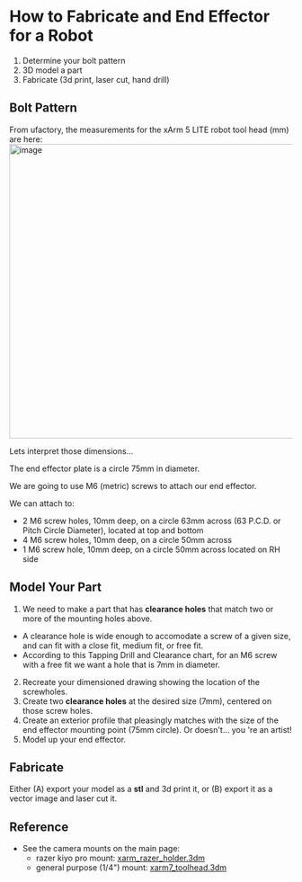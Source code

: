 # How to Fabricate and End Effector for a Robot
1. Determine your bolt pattern
2. 3D model a part
3. Fabricate (3d print, laser cut, hand drill)
   
## Bolt Pattern

From ufactory, the measurements for the xArm 5 LITE robot tool head (mm) are here:<br>
<img width="524" alt="image" src="https://github.com/roberttwomey/creative-machines-code/assets/1598545/433d86c3-ca2b-4b8f-8ffd-997ebab2d948"> 

Lets interpret those dimensions... 

The end effector plate is a circle 75mm in diameter. 

We are going to use M6 (metric) screws to attach our end effector. 

We can attach to:
- 2 M6 screw holes, 10mm deep, on a circle 63mm across (63 P.C.D. or Pitch Circle Diameter), 
located at top and bottom
- 4 M6 screw holes, 10mm deep, on a circle 50mm across
- 1 M6 screw hole, 10mm deep, on a circle 50mm across located on RH side

## Model Your Part
1. We need to make a part that has **clearance holes** that match two or more of the mounting holes above.
  - A clearance hole is wide enough to accomodate a screw of a given size, and can fit with a close fit, medium fit, or free fit.
  - According to this Tapping Drill and Clearance chart, for an M6 screw with a free fit we want a hole that is 7mm in diameter.
2. Recreate your dimensioned drawing showing the location of the screwholes.
3. Create two **clearance holes** at the desired size (7mm), centered on those screw holes.
4. Create an exterior profile that pleasingly matches with the size of the end effector mounting point (75mm circle). Or doesn't... you
're an artist!
5. Model up your end effector. 

## Fabricate
Either (A) export your model as a **stl** and 3d print it, or (B) export it as a vector image and laser cut it.

## Reference
- See the camera mounts on the main page:
  - razer kiyo pro mount: [xarm_razer_holder.3dm](solids/xarm_razer_holder.3dm)
  - general purpose (1/4") mount: [xarm7_toolhead.3dm](solids/xarm7_toolhead.3dm)
